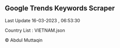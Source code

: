 

## Google Trends Keywords Scraper 
 
Last Update 16-03-2023 , 06:53:30

Country List :
VIETNAM.json



© Abdul Muttaqin 
